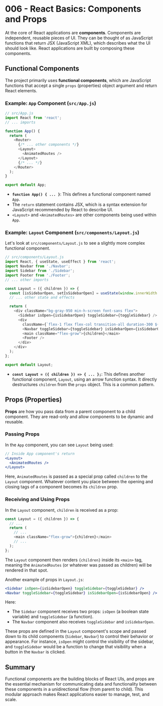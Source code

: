 # 006 - React Basics: Components and Props

At the core of React applications are **components**. Components are independent, reusable pieces of UI. They can be thought of as JavaScript functions that return JSX (JavaScript XML), which describes what the UI should look like. React applications are built by composing these components.

## Functional Components

The project primarily uses **functional components**, which are JavaScript functions that accept a single `props` (properties) object argument and return React elements.

### Example: `App` Component (`src/App.js`)

```javascript
// src/App.js
import React from 'react';
// ... imports

function App() {
  return (
    <Router>
      {/* ... other components */}
      <Layout>
        <AnimatedRoutes />
      </Layout>
      {/* ... */}
    </Router>
  );
}

export default App;
```

*   **`function App() { ... }`**: This defines a functional component named `App`. 
*   The `return` statement contains JSX, which is a syntax extension for JavaScript recommended by React to describe UI.
*   `<Layout>` and `<AnimatedRoutes>` are other components being used within `App`.

### Example: `Layout` Component (`src/components/Layout.js`)

Let's look at `src/components/Layout.js` to see a slightly more complex functional component.

```javascript
// src/components/Layout.js
import React, { useState, useEffect } from 'react';
import Navbar from './Navbar';
import Sidebar from './Sidebar';
import Footer from './Footer';
// ... other imports

const Layout = ({ children }) => {
  const [isSidebarOpen, setIsSidebarOpen] = useState(window.innerWidth > 768);
  // ... other state and effects

  return (
    <div className="bg-gray-950 min-h-screen font-sans flex">
      <Sidebar isOpen={isSidebarOpen} toggleSidebar={toggleSidebar} />
      <div
        className={`flex-1 flex flex-col transition-all duration-300 ${isSidebarOpen ? 'md:ml-64' : 'md:ml-0'}`}>
        <Navbar toggleSidebar={toggleSidebar} isSidebarOpen={isSidebarOpen} />
        <main className="flex-grow">{children}</main>
        <Footer />
      </div>
    </div>
  );
};

export default Layout;
```

*   **`const Layout = ({ children }) => { ... };`**: This defines another functional component, `Layout`, using an arrow function syntax. It directly destructures `children` from the `props` object. This is a common pattern.

## Props (Properties)

**Props** are how you pass data from a parent component to a child component. They are read-only and allow components to be dynamic and reusable.

### Passing Props

In the `App` component, you can see `Layout` being used:

```jsx
// Inside App component's return
<Layout>
  <AnimatedRoutes />
</Layout>
```

Here, `AnimatedRoutes` is passed as a special prop called `children` to the `Layout` component. Whatever content you place between the opening and closing tags of a component becomes its `children` prop.

### Receiving and Using Props

In the `Layout` component, `children` is received as a prop:

```javascript
const Layout = ({ children }) => {
  // ...
  return (
    // ...
    <main className="flex-grow">{children}</main>
    // ...
  );
};
```

The `Layout` component then renders `{children}` inside its `<main>` tag, meaning the `AnimatedRoutes` (or whatever was passed as children) will be rendered in that spot.

Another example of props in `Layout.js`:

```jsx
<Sidebar isOpen={isSidebarOpen} toggleSidebar={toggleSidebar} />
<Navbar toggleSidebar={toggleSidebar} isSidebarOpen={isSidebarOpen} />
```

Here:
*   The `Sidebar` component receives two props: `isOpen` (a boolean state variable) and `toggleSidebar` (a function).
*   The `Navbar` component also receives `toggleSidebar` and `isSidebarOpen`.

These props are defined in the `Layout` component's scope and passed down to its child components (`Sidebar`, `Navbar`) to control their behavior or appearance. For instance, `isOpen` might control the visibility of the sidebar, and `toggleSidebar` would be a function to change that visibility when a button in the `Navbar` is clicked.

## Summary

Functional components are the building blocks of React UIs, and props are the essential mechanism for communicating data and functionality between these components in a unidirectional flow (from parent to child). This modular approach makes React applications easier to manage, test, and scale.